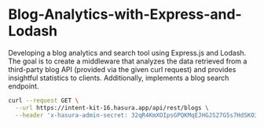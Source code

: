 # Blog-Analytics-with-Express-and-Lodash

Developing a blog analytics and search tool using Express.js and Lodash. The goal is to create a middleware that analyzes the data retrieved 
from a third-party blog API (provided via the given curl request) and provides insightful statistics to clients. Additionally, implements a blog search endpoint.

```bash
curl --request GET \
  --url https://intent-kit-16.hasura.app/api/rest/blogs \
  --header 'x-hasura-admin-secret: 32qR4KmXOIpsGPQKMqEJHGJS27G5s7HdSKO3gdtQd2kv5e852SiYwWNfxkZOBuQ6'
```

